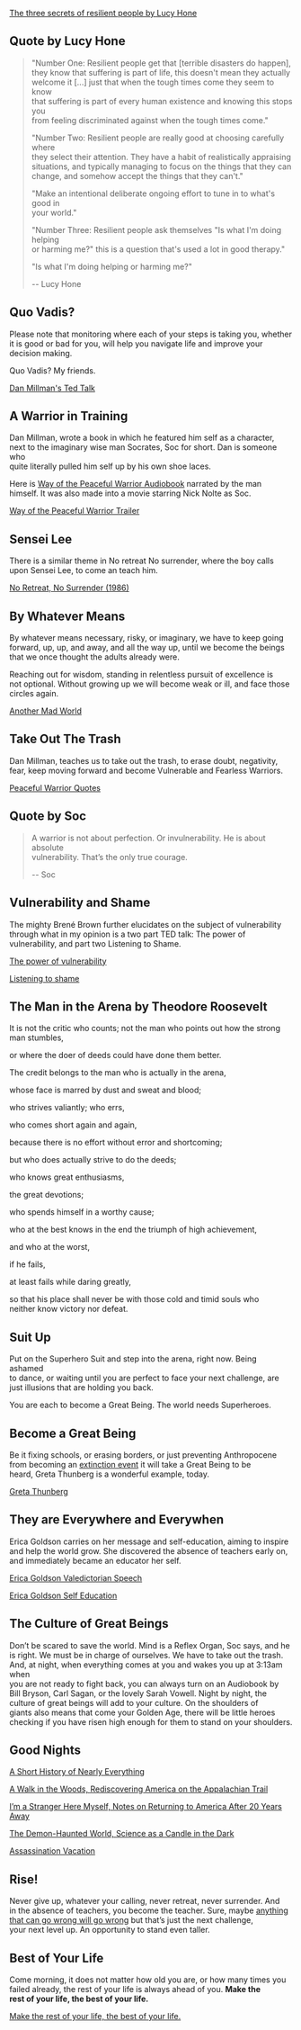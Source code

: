 [The three secrets of resilient people by Lucy Hone](https://www.youtube.com/watch?v=NWH8N-BvhAw "Play Video")

## Quote by Lucy Hone

> "Number One: Resilient people get that \[terrible disasters do happen],\
> they know that suffering is part of life, this doesn't mean they actually\
> welcome it \[...] just that when the tough times come they seem to know\
> that suffering is part of every human existence and knowing this stops you\
> from feeling discriminated against when the tough times come."
>
> "Number Two: Resilient people are really good at choosing carefully where\
> they select their attention. They have a habit of realistically appraising\
> situations, and typically managing to focus on the things that they can\
> change, and somehow accept the things that they can't."
>
> "Make an intentional deliberate ongoing effort to tune in to what's good in\
> your world."
>
> "Number Three: Resilient people ask themselves "Is what I'm doing helping\
> or harming me?" this is a question that's used a lot in good therapy."
>
> "Is what I'm doing helping or harming me?"
>
> \-- Lucy Hone

## Quo Vadis?

Please note that monitoring where each of your steps is taking you, whether\
it is good or bad for you, will help you navigate life and improve your\
decision making.

Quo Vadis? My friends.

[Dan Millman's Ted Talk](https://www.youtube.com/watch?v=MDL85fzdc1g "Play Video")

## A Warrior in Training

Dan Millman, wrote a book in which he featured him self as a character,\
next to the imaginary wise man Socrates, Soc for short. Dan is someone who\
quite literally pulled him self up by his own shoe laces.

Here is [Way of the Peaceful Warrior Audiobook](https://www.audible.com/pd/Way-of-the-Peaceful-Warrior-Audiobook/B002UZKKSU) narrated by the man\
himself. It was also made into a movie starring Nick Nolte as Soc.

[Way of the Peaceful Warrior Trailer](https://www.youtube.com/watch?v=gegNMYvY_yg "Play Video")

## Sensei Lee

There is a similar theme in No retreat No surrender, where the boy calls\
upon Sensei Lee, to come an teach him.

[No Retreat, No Surrender (1986)](https://www.youtube.com/watch?v=Op4g9McS3EY "Play Video")

## By Whatever Means

By whatever means necessary, risky, or imaginary, we have to keep going\
forward, up, up, and away, and all the way up, until we become the beings\
that we once thought the adults already were.

Reaching out for wisdom, standing in relentless pursuit of excellence is\
not optional. Without growing up we will become weak or ill, and face those\
circles again.

[Another Mad World](https://www.youtube.com/watch?v=-YFbxFq6Zr8 "Play Video")

## Take Out The Trash

Dan Millman, teaches us to take out the trash, to erase doubt, negativity,\
fear, keep moving forward and become Vulnerable and Fearless Warriors.

[Peaceful Warrior Quotes](https://www.youtube.com/watch?v=31lUwuhE8pc "Play Video")

## Quote by Soc

> A warrior is not about perfection. Or invulnerability. He is about absolute\
> vulnerability. That’s the only true courage.
>
> \-- Soc

## Vulnerability and Shame

The mighty Brené Brown further elucidates on the subject of vulnerability\
through what in my opinion is a two part TED talk: The power of\
vulnerability, and part two Listening to Shame.

[The power of vulnerability](https://www.youtube.com/watch?v=iCvmsMzlF7o "Play Video")

[Listening to shame](https://www.youtube.com/watch?v=psN1DORYYV0 "Play Video")

## The Man in the Arena by Theodore Roosevelt

It is not the critic who counts; not the man who points out how the strong\
man stumbles,

or where the doer of deeds could have done them better.

The credit belongs to the man who is actually in the arena,

whose face is marred by dust and sweat and blood;

who strives valiantly; who errs,

who comes short again and again,

because there is no effort without error and shortcoming;

but who does actually strive to do the deeds;

who knows great enthusiasms,

the great devotions;

who spends himself in a worthy cause;

who at the best knows in the end the triumph of high achievement,

and who at the worst,

if he fails,

at least fails while daring greatly,

so that his place shall never be with those cold and timid souls who\
neither know victory nor defeat.

## Suit Up

Put on the Superhero Suit and step into the arena, right now. Being ashamed\
to dance, or waiting until you are perfect to face your next challenge, are\
just illusions that are holding you back.

You are each to become a Great Being. The world needs Superheroes.

## Become a Great Being

Be it fixing schools, or erasing borders, or just preventing Anthropocene\
from becoming an [extinction event](https://en.wikipedia.org/wiki/Holocene_extinction) it will take a Great Being to be\
heard, Greta Thunberg is a wonderful example, today.

[Greta Thunberg](https://www.youtube.com/watch?v=TMrtLsQbaok "Play Video")

## They are Everywhere and Everywhen

Erica Goldson carries on her message and self-education, aiming to inspire\
and help the world grow. She discovered the absence of teachers early on,\
and immediately became an educator her self.

[Erica Goldson Valedictorian Speech](https://www.youtube.com/watch?v=9M4tdMsg3ts "Play Video")

[Erica Goldson Self Education](https://www.youtube.com/watch?v=hgui64Kr0Go "Play Video")

## The Culture of Great Beings

Don’t be scared to save the world. Mind is a Reflex Organ, Soc says, and he\
is right. We must be in charge of ourselves. We have to take out the trash.\
And, at night, when everything comes at you and wakes you up at 3:13am when\
you are not ready to fight back, you can always turn on an Audiobook by\
Bill Bryson, Carl Sagan, or the lovely Sarah Vowell. Night by night, the\
culture of great beings will add to your culture. On the shoulders of\
giants also means that come your Golden Age, there will be little heroes\
checking if you have risen high enough for them to stand on your shoulders.

## Good Nights

[A Short History of Nearly Everything](https://www.audible.com/pd/A-Short-History-of-Nearly-Everything-Audiobook/B002V0KFPW)

[A Walk in the Woods, Rediscovering America on the Appalachian Trail](https://www.audible.com/pd/A-Walk-in-the-Woods-Audiobook/B0091J9AQQ)

[I’m a Stranger Here Myself, Notes on Returning to America After 20 Years Away](https://www.audible.com/pd/Im-a-Stranger-Here-Myself-Audiobook/B002V5BQJQ)

[The Demon-Haunted World, Science as a Candle in the Dark](https://www.audible.com/pd/The-Demon-Haunted-World-Audiobook/B06XTZZLZ8)

[Assassination Vacation](https://www.audible.com/pd/Assassination-Vacation-Audiobook/B002V8N0VK)

## Rise!

Never give up, whatever your calling, never retreat, never surrender. And\
in the absence of teachers, you become the teacher. Sure, maybe [anything\
that can go wrong will go wrong](https://en.wikipedia.org/wiki/Murphy%27s_law) but that’s just the next challenge,\
your next level up. An opportunity to stand even taller.

## Best of Your Life

Come morning, it does not matter how old you are, or how many times you\
failed already, the rest of your life is always ahead of you. **Make the\
rest of your life, the best of your life.**

[Make the rest of your life, the best of your life.](https://www.youtube.com/watch?v=FhzNSPiqO0M "Play Video")
